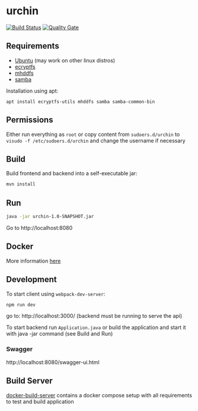 # urchin

[![Build Status](https://travis-ci.org/anhem/urchin.svg?branch=master)](https://travis-ci.org/anhem/urchin)
[![Quality Gate](https://sonarcloud.io/api/project_badges/measure?project=urchin%3Aurchin&metric=alert_status)](https://sonarcloud.io/dashboard?id=urchin%3Aurchin)
## Requirements

* [Ubuntu](http://www.ubuntu.com/) (may work on other linux distros)
* [ecryptfs](http://ecryptfs.org/)
* [mhddfs](https://romanrm.net/mhddfs/)
* [samba](https://www.samba.org/)

Installation using apt:
```
apt install ecryptfs-utils mhddfs samba samba-common-bin
```

## Permissions 

Either run everything as `root` 
or copy content from `sudoers.d/urchin` to `visudo -f /etc/sudoers.d/urchin` and change the username if necessary

## Build

Build frontend and backend into a self-executable jar:
```bash
mvn install
```

## Run
```bash
java -jar urchin-1.0-SNAPSHOT.jar
```

Go to http://localhost:8080

## Docker

More information [here](docker/README.md)

## Development

To start client using `webpack-dev-server`:
```bash
npm run dev
```

go to: http://localhost:3000/ (backend must be running to serve the api)

To start backend run `Application.java` or build the application and start it with java -jar command (see Build and Run)

### Swagger

http://localhost:8080/swagger-ui.html

## Build Server

[docker-build-server](https://github.com/anhem/docker-build-server) contains a docker compose setup with all requirements to test and build application

